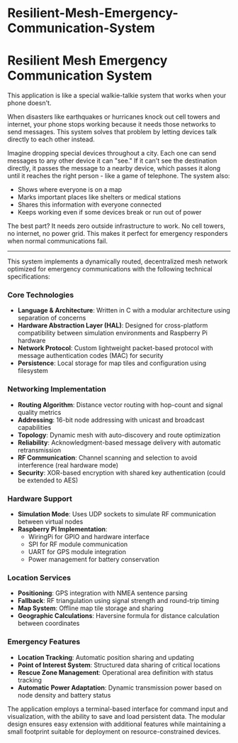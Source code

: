 # Resilient-Mesh-Emergency-Communication-System

# Resilient Mesh Emergency Communication System


This application is like a special walkie-talkie system that works when your phone doesn't.

When disasters like earthquakes or hurricanes knock out cell towers and internet, your phone stops working because it needs those networks to send messages. This system solves that problem by letting devices talk directly to each other instead.

Imagine dropping special devices throughout a city. Each one can send messages to any other device it can "see." If it can't see the destination directly, it passes the message to a nearby device, which passes it along until it reaches the right person - like a game of telephone. The system also:

- Shows where everyone is on a map
- Marks important places like shelters or medical stations
- Shares this information with everyone connected
- Keeps working even if some devices break or run out of power

The best part? It needs zero outside infrastructure to work. No cell towers, no internet, no power grid. This makes it perfect for emergency responders when normal communications fail.

---


This system implements a dynamically routed, decentralized mesh network optimized for emergency communications with the following technical specifications:

### Core Technologies
- **Language & Architecture**: Written in C with a modular architecture using separation of concerns
- **Hardware Abstraction Layer (HAL)**: Designed for cross-platform compatibility between simulation environments and Raspberry Pi hardware
- **Network Protocol**: Custom lightweight packet-based protocol with message authentication codes (MAC) for security
- **Persistence**: Local storage for map tiles and configuration using filesystem

### Networking Implementation
- **Routing Algorithm**: Distance vector routing with hop-count and signal quality metrics
- **Addressing**: 16-bit node addressing with unicast and broadcast capabilities
- **Topology**: Dynamic mesh with auto-discovery and route optimization
- **Reliability**: Acknowledgment-based message delivery with automatic retransmission
- **RF Communication**: Channel scanning and selection to avoid interference (real hardware mode)
- **Security**: XOR-based encryption with shared key authentication (could be extended to AES)

### Hardware Support
- **Simulation Mode**: Uses UDP sockets to simulate RF communication between virtual nodes
- **Raspberry Pi Implementation**: 
  - WiringPi for GPIO and hardware interface
  - SPI for RF module communication
  - UART for GPS module integration
  - Power management for battery conservation

### Location Services
- **Positioning**: GPS integration with NMEA sentence parsing
- **Fallback**: RF triangulation using signal strength and round-trip timing
- **Map System**: Offline map tile storage and sharing
- **Geographic Calculations**: Haversine formula for distance calculation between coordinates

### Emergency Features
- **Location Tracking**: Automatic position sharing and updating
- **Point of Interest System**: Structured data sharing of critical locations
- **Rescue Zone Management**: Operational area definition with status tracking
- **Automatic Power Adaptation**: Dynamic transmission power based on node density and battery status

The application employs a terminal-based interface for command input and visualization, with the ability to save and load persistent data. The modular design ensures easy extension with additional features while maintaining a small footprint suitable for deployment on resource-constrained devices.
